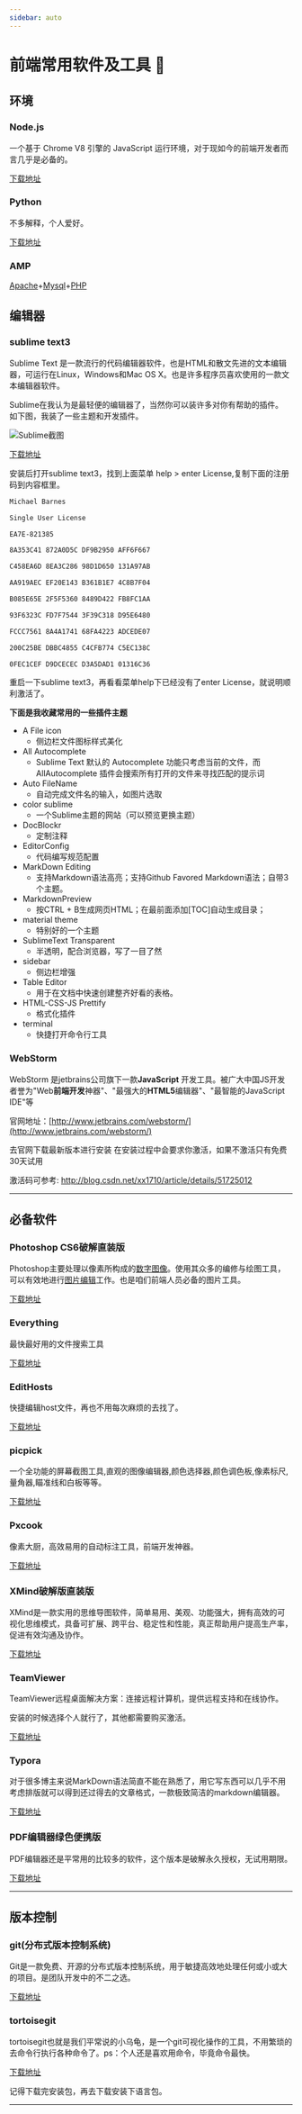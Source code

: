 ```yaml
---
sidebar: auto
---
```

# 前端常用软件及工具 :100:

## 环境

### Node.js

一个基于 Chrome V8 引擎的 JavaScript 运行环境，对于现如今的前端开发者而言几乎是必备的。

[下载地址](https://nodejs.org/zh-cn/)

### Python

不多解释，个人爱好。

[下载地址](https://www.python.org/)

### AMP

[Apache](http://www.apache.org/)+[Mysql](https://www.mysql.com/)+[PHP](http://www.php.net/)

## 编辑器

### sublime text3

Sublime Text 是一款流行的代码编辑器软件，也是HTML和散文先进的文本编辑器，可运行在Linux，Windows和Mac OS X。也是许多程序员喜欢使用的一款文本编辑器软件。

Sublime在我认为是最轻便的编辑器了，当然你可以装许多对你有帮助的插件。
如下图，我装了一些主题和开发插件。

![Sublime截图](https://ww2.sinaimg.cn/large/a15b4afegy1foa90w0pusj21h40p377g.jpg)

[下载地址](https://www.sublimetext.com/3)

安装后打开sublime text3，找到上面菜单  help > enter License,复制下面的注册码到内容框里。

```bash
Michael Barnes

Single User License

EA7E-821385

8A353C41 872A0D5C DF9B2950 AFF6F667

C458EA6D 8EA3C286 98D1D650 131A97AB

AA919AEC EF20E143 B361B1E7 4C8B7F04

B085E65E 2F5F5360 8489D422 FB8FC1AA

93F6323C FD7F7544 3F39C318 D95E6480

FCCC7561 8A4A1741 68FA4223 ADCEDE07

200C25BE DBBC4855 C4CFB774 C5EC138C

0FEC1CEF D9DCECEC D3A5DAD1 01316C36
```

重启一下sublime text3，再看看菜单help下已经没有了enter License，就说明顺利激活了。

**下面是我收藏常用的一些插件主题**

- A File icon
  - 侧边栏文件图标样式美化
- All Autocomplete 
  - Sublime Text 默认的 Autocomplete 功能只考虑当前的文件，而 AllAutocomplete 插件会搜索所有打开的文件来寻找匹配的提示词
- Auto FileName 
  - 自动完成文件名的输入，如图片选取
- color sublime 
  - 一个Sublime主题的网站（可以预览更换主题）
- DocBlockr 
  - 定制注释
- EditorConfig 
  - 代码编写规范配置
- MarkDown Editing
  - 支持Markdown语法高亮；支持Github Favored Markdown语法；自带3个主题。
- MarkdownPreview
  - 按CTRL + B生成网页HTML；在最前面添加[TOC]自动生成目录；
- material theme  
  - 特别好的一个主题
- SublimeText Transparent  
  - 半透明，配合浏览器，写了一目了然
- sidebar 
  - 侧边栏增强
- Table Editor 
  - 用于在文档中快速创建整齐好看的表格。
- HTML-CSS-JS Prettify 
  - 格式化插件
- terminal  
  - 快捷打开命令行工具



### WebStorm

WebStorm 是jetbrains公司旗下一款**JavaScript** 开发工具。被广大中国JS开发者誉为"Web**前端开发**神器"、"最强大的**HTML5**编辑器"、"最智能的JavaScript IDE"等

官网地址：[http://www.jetbrains.com/webstorm/](http://www.jetbrains.com/webstorm/)

去官网下载最新版本进行安装
在安装过程中会要求你激活，如果不激活只有免费30天试用

激活码可参考: <http://blog.csdn.net/xx1710/article/details/51725012>

------

## 必备软件

### Photoshop CS6破解直装版

Photoshop主要处理以像素所构成的[数字图像](https://baike.baidu.com/item/%E6%95%B0%E5%AD%97%E5%9B%BE%E5%83%8F)。使用其众多的编修与绘图工具，可以有效地进行[图片编辑](https://baike.baidu.com/item/%E5%9B%BE%E7%89%87%E7%BC%96%E8%BE%91)工作。也是咱们前端人员必备的图片工具。

[下载地址](https://1drv.ms/u/s!AhGpaSkVXHlEkz8omLGvS68lHF_s)

### Everything

最快最好用的文件搜索工具

[下载地址](https://1drv.ms/u/s!AhGpaSkVXHlEkzVbpSAFuGtuLg7J)

### EditHosts

快捷编辑host文件，再也不用每次麻烦的去找了。

[下载地址](https://1drv.ms/u/s!AhGpaSkVXHlEk0FgLvlpFWbVBEex)

### picpick

一个全功能的屏幕截图工具,直观的图像编辑器,颜色选择器,颜色调色板,像素标尺,量角器,瞄准线和白板等等。

[下载地址](http://ngwin.com/picpick/download)

### Pxcook

像素大厨，高效易用的自动标注工具，前端开发神器。

[下载地址](http://www.fancynode.com.cn/pxcook)

### XMind破解版直装版

XMind是一款实用的思维导图软件，简单易用、美观、功能强大，拥有高效的可视化思维模式，具备可扩展、跨平台、稳定性和性能，真正帮助用户提高生产率，促进有效沟通及协作。

[下载地址](https://1drv.ms/u/s!AhGpaSkVXHlEkztAGmG_k72Lqfb6)

### TeamViewer

TeamViewer远程桌面解决方案：连接远程计算机，提供远程支持和在线协作。

安装的时候选择个人就行了，其他都需要购买激活。

[下载地址](https://www.teamviewer.com/zhcn/download/windows/)

### Typora

对于很多博主来说MarkDown语法简直不能在熟悉了，用它写东西可以几乎不用考虑排版就可以得到还过得去的文章格式，一款极致简洁的markdown编辑器。

[下载地址](https://www.typora.io/) 

### PDF编辑器绿色便携版

PDF编辑器还是平常用的比较多的软件，这个版本是破解永久授权，无试用期限。

[下载地址](https://1drv.ms/u/s!AhGpaSkVXHlEk0dpJ7afczzObm2M)



------

## 版本控制

### git(分布式版本控制系统)

Git是一款免费、开源的分布式版本控制系统，用于敏捷高效地处理任何或小或大的项目。是团队开发中的不二之选。

[下载地址](https://git-scm.com/downloads)

### tortoisegit

tortoisegit也就是我们平常说的小乌龟，是一个git可视化操作的工具，不用繁琐的去命令行执行各种命令了。ps：个人还是喜欢用命令，毕竟命令最快。

[下载地址](https://tortoisegit.org/download/)

记得下载完安装包，再去下载安装下语言包。

------

